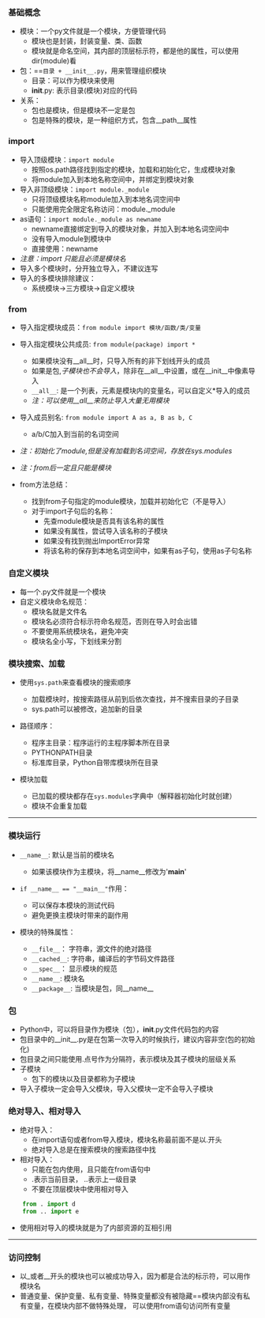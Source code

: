 ### 基础概念
- 模块：一个py文件就是一个模块，方便管理代码
    - 模块也是封装，封装变量、类、函数
    - 模块就是命名空间，其内部的顶层标示符，都是他的属性，可以使用dir(module)看
- 包：==`目录 + __init__.py`，用来管理组织模块
    - 目录：可以作为模块来使用
    - __init__.py: 表示目录(模块)对应的代码
- 关系：
    - 包也是模块，但是模块不一定是包
    - 包是特殊的模块，是一种组织方式，包含__path__属性

### import
- 导入顶级模块：`import module`
    - 按照os.path路径找到指定的模块，加载和初始化它，生成模块对象
    - 将module加入到本地名称空间中，并绑定到模块对象
- 导入非顶级模块：`import module._module`
    - 只将顶级模块名称module加入到本地名词空间中
    - 只能使用完全限定名称访问：module._module
- as语句：`import module._module as newname`
    - newname直接绑定到导入的模块对象，并加入到本地名词空间中
    - 没有导入module到模块中
    - 直接使用：newname
- *注意：import 只能且必须是模块名*
- 导入多个模块时，分开独立导入，不建议连写
- 导入的多模块排除建议：
    - 系统模块->三方模块->自定义模块

### from
- 导入指定模块成员：`from module import 模块/函数/类/变量`
- 导入指定模块公共成员: `from module(package) import *`
    - 如果模块没有__all__时，只导入所有的非下划线开头的成员
    - 如果是包,*子模块也不会导入*，除非在__all__中设置，或在__init__中像素导入
    - `__all__`: 是一个列表，元素是模块内的变量名，可以自定义*导入的成员
    - *注：可以使用__all__来防止导入大量无用模块*


- 导入成员别名: `from module import A as a, B as b, C`
    - a/b/C加入到当前的名词空间
- *注：初始化了module,但是没有加载到名词空间，存放在sys.modules*
- *注：from后一定且只能是模块*

- from方法总结：
    - 找到from子句指定的module模块，加载并初始化它（不是导入）
    - 对于import子句后的名称：
        - 先查module模块是否具有该名称的属性
        - 如果没有属性，尝试导入该名称的子模块
        - 如果没有找到抛出ImportError异常
        - 将该名称的保存到本地名词空间中，如果有as子句，使用as子句名称

### 自定义模块
- 每一个.py文件就是一个模块
- 自定义模块命名规范：
    - 模块名就是文件名
    - 模块名必须符合标示符命名规范，否则在导入时会出错
    - 不要使用系统模块名，避免冲突
    - 模块名全小写，下划线来分割

### 模块搜索、加载
- 使用`sys.path`来查看模块的搜索顺序
    - 加载模块时，按搜索路径从前到后依次查找，并不搜索目录的子目录
    - sys.path可以被修改，追加新的目录
- 路径顺序：
    - 程序主目录：程序运行的主程序脚本所在目录
    - PYTHONPATH目录
    - 标准库目录，Python自带库模块所在目录

- 模块加载
    - 已加载的模块都存在`sys.modules`字典中（解释器初始化时就创建）
    - 模块不会重复加载
***
### 模块运行
- `__name__`: 默认是当前的模块名
    - 如果该模块作为主模块，将__name__修改为'__main__'
- `if __name__ == "__main__"`作用：
    - 可以保存本模块的测试代码
    - 避免更换主模块时带来的副作用

- 模块的特殊属性：
    - `__file__`： 字符串，源文件的绝对路径
    - `__cached__`: 字符串，编译后的字节码文件路径
    - `__spec__`： 显示模块的规范
    - `__name__`: 模块名
    - `__package__`: 当模块是包，同__name__

### 包
- Python中，可以将目录作为模块（包），__init__.py文件代码包的内容
- 包目录中的__init__.py是在包第一次导入的时候执行，建议内容非空(包的初始化)
- 包目录之间只能使用.点号作为分隔符，表示模块及其子模块的层级关系
- 子模块
    - 包下的模块以及目录都称为子模块
- 导入子模块一定会导入父模块，导入父模块一定不会导入子模块

### 绝对导入、相对导入
- 绝对导入：
    - 在import语句或者from导入模块，模块名称最前面不是以.开头
    - 绝对导入总是在搜索模块的搜索路径中找
- 相对导入：
    - 只能在包内使用，且只能在from语句中
    - .表示当前目录， ..表示上一级目录
    - 不要在顶层模块中使用相对导入
```Python
    from . import d
    from .. import e
```
- 使用相对导入的模块就是为了内部资源的互相引用

***
### 访问控制 
- 以_或者__开头的模块也可以被成功导入，因为都是合法的标示符，可以用作模块名
- 普通变量、保护变量、私有变量、特殊变量都没有被隐藏==模块内部没有私有变量，在模块内部不做特殊处理， 可以使用from语句访问所有变量


